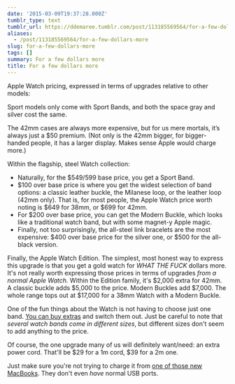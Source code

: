 ```yaml
---
date: '2015-03-09T19:37:28.000Z'
tumblr_type: text
tumblr_url: https://ddemaree.tumblr.com/post/113185569564/for-a-few-dollars-more
aliases:
  - /post/113185569564/for-a-few-dollars-more
slug: for-a-few-dollars-more
tags: []
summary: For a few dollars more
title: For a few dollars more
---
```


<p>Apple Watch pricing, expressed in terms of upgrades relative to other models:</p><p>Sport models only come with Sport Bands, and both the space gray and silver cost the same.<br /></p><p>The 42mm cases are always more expensive, but for us mere mortals, it’s always just a $50 premium. (Not only is the 42mm bigger, for bigger-handed people, it has a larger display. Makes sense Apple would charge more.)</p><p>Within the flagship, steel Watch collection:</p><ul><li>Naturally, for the $549/599 base price, you get a Sport Band.<br /></li><li>$100 over base price is where you get the widest selection of band options: a classic leather buckle, the Milanese loop, or the leather loop (42mm only). That is, for most people, the Apple Watch price worth noting is $649 for 38mm, or $699 for 42mm.</li><li>For $200 over base price, you can get the Modern Buckle, which looks like a traditional watch band, but with some magnet-y Apple magic.</li><li>Finally, not too surprisingly, the all-steel link bracelets are the most expensive: $400 over base price for the silver one, or $500 for the all-black version.</li></ul><p>Finally, the Apple Watch Edition. The simplest, most honest way to express this upgrade is that you get a gold watch for <i>WHAT THE FUCK</i> dollars more. It's not really worth expressing those prices in terms of upgrades <i>from a normal Apple Watch.</i>&nbsp;Within the Edition family, it's $2,000 extra for 42mm. A classic buckle adds $5,000 to the price.&nbsp;Modern Buckles add $7,000. The whole range tops out at $17,000 for a 38mm Watch with a Modern Buckle.</p><p>One of the fun things about the Watch is not having to choose just one band. <a href="http://store.apple.com/us/watch/watch-accessories">You can buy extras</a> and switch them out. Just be careful to note that <i>several watch bands come in different sizes</i>, but different sizes don't seem to add anything to the price.&nbsp;</p><p>Of course, the one upgrade many of us will definitely want/need: an extra power cord. That'll be $29 for a 1m cord, $39 for a 2m one.</p><p>Just make sure you're not trying to charge it from <a href="http://store.apple.com/us/buy-mac/macbook">one of those new MacBooks</a>. They don't even&nbsp;<i>have</i>&nbsp;normal USB ports.</p>